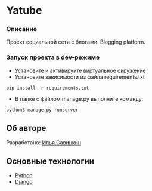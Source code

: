 # Yatube
### Описание
Проект социальной сети с блогами.
Blogging platform.

### Запуск проекта в dev-режиме
- Установите и активируйте виртуальное окружение
- Установите зависимости из файла requirements.txt
```
pip install -r requirements.txt
``` 
- В папке с файлом manage.py выполните команду:
```
python3 manage.py runserver
```
## Об авторе
Разработано:
[Илья Савинкин](https://www.linkedin.com/in/ilya-savinkin-6002a711/)

## Основные технологии
- [Python](https://www.python.org/)
- [Django](https://www.djangoproject.com/)


